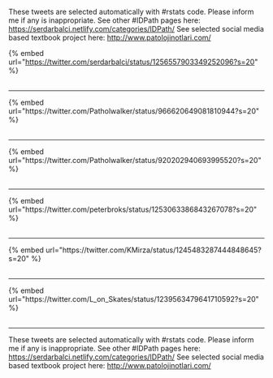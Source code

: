 

These tweets are selected automatically with #rstats code. Please inform me if any is inappropriate.
See other #IDPath pages here: https://serdarbalci.netlify.com/categories/IDPath/ 
See selected social media based textbook project here: http://www.patolojinotlari.com/

{% embed url="https://twitter.com/serdarbalci/status/1256557903349252096?s=20" %}<br>
<br>
<hr>
{% embed url="https://twitter.com/Patholwalker/status/966620649081810944?s=20" %}<br>
<br>
<hr>
{% embed url="https://twitter.com/Patholwalker/status/920202940693995520?s=20" %}<br>
<br>
<hr>
{% embed url="https://twitter.com/peterbroks/status/1253063386843267078?s=20" %}<br>
<br>
<hr>
{% embed url="https://twitter.com/KMirza/status/1245483287444848645?s=20" %}<br>
<br>
<hr>
{% embed url="https://twitter.com/L_on_Skates/status/1239563479641710592?s=20" %}<br>
<br>
<hr>


These tweets are selected automatically with #rstats code. Please inform me if any is inappropriate.
See other #IDPath pages here: https://serdarbalci.netlify.com/categories/IDPath/ 
See selected social media based textbook project here: http://www.patolojinotlari.com/
